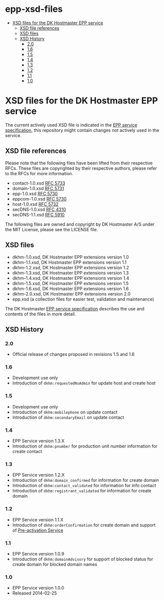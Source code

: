 # epp-xsd-files

<!-- MarkdownTOC depth=4 -->

- [XSD files for the DK Hostmaster EPP service](#xsd-files-for-the-dk-hostmaster-epp-service)
  - [XSD file references](#xsd-file-references)
  - [XSD files](#xsd-files)
  - [XSD History](#xsd-history)
    - [2.0](#20)
    - [1.6](#16)
    - [1.5](#15)
    - [1.4](#14)
    - [1.3](#13)
    - [1.2](#12)
    - [1.1](#11)
    - [1.0](#10)

<!-- /MarkdownTOC -->

<a name="xsd-files-for-the-dk-hostmaster-epp-service"></a>
# XSD files for the DK Hostmaster EPP service

The current actively used XSD file is indicated in the [EPP service specification](https://github.com/DK-Hostmaster/epp-service-specification), this repository might contain changes not actively used in the service.

<a name="xsd-file-references"></a>
## XSD file references

Please note that the following files have been lifted from their respective RFCs. These files are copyrighted 
by their respective authors, please refer to the RFCs for more information.

* contact-1.0.xsd [RFC 5733](http://datatracker.ietf.org/doc/rfc5733/)
* domain-1.0.xsd [RFC 5731](http://datatracker.ietf.org/doc/rfc5731/)
* epp-1.0.xsd [RFC 5730](http://datatracker.ietf.org/doc/rfc5730/)
* eppcom-1.0.xsd [RFC 5730](http://datatracker.ietf.org/doc/rfc5730/)
* host-1.0.xsd [RFC 5732](http://datatracker.ietf.org/doc/rfc5732/)
* secDNS-1.0.xsd [RFC 4310](http://datatracker.ietf.org/doc/rfc4310/)
* secDNS-1.1.xsd [RFC 5910](http://datatracker.ietf.org/doc/rfc5910/)

The following files are owned and copyright by DK Hostmaster A/S under the MIT License, please see the LICENSE file.

<a name="xsd-files"></a>
## XSD files

* dkhm-1.0.xsd, DK Hostmaster EPP extensions version 1.0
* dkhm-1.1.xsd, DK Hostmaster EPP extensions version 1.1
* dkhm-1.2.xsd, DK Hostmaster EPP extensions version 1.2
* dkhm-1.3.xsd, DK Hostmaster EPP extensions version 1.3
* dkhm-1.4.xsd, DK Hostmaster EPP extensions version 1.4
* dkhm-1.5.xsd, DK Hostmaster EPP extensions version 1.5
* dkhm-1.6.xsd, DK Hostmaster EPP extensions version 1.6
* dkhm-2.0.xsd, DK Hostmaster EPP extensions version 2.0
* epp.xsd (a collection files for easier test, validation and maintenance)

The DK Hostmaster [EPP service specification](https://github.com/DK-Hostmaster/epp-service-specification) describes the use and contents of the files in more detail.

<a name="xsd-history"></a>
## XSD History

<a name="20"></a>
### 2.0

  * Official release of changes proposed in revisions 1.5 and 1.6

<a name="16"></a>
### 1.6

  * Development use only
  * Introduction of `dkhm:requestedNsAdmin` for update host and create host

<a name="15"></a>
### 1.5

  * Development use only
  * Introduction of `dkhm:mobilephone` on update contact
  * Introduction of `dkhm:secondaryEmail` on update contact

<a name="14"></a>
### 1.4

  * EPP Service version 1.3.X
  * Introduction of `dkhm:pnumber` for production unit number information for create contact

<a name="13"></a>
### 1.3

  * EPP Service version 1.2.X
  * Introduction of `dkhm:domain_confirmed` for information for create domain
  * Introduction of `dkhm:contact_validated` for information for info contact
  * Introduction of `dkhm:registrant_validated` for information for create domain

<a name="12"></a>
### 1.2

  * EPP Service version 1.1.X
  * Introduction of `dkhm:orderConfirmation` for create domain and support of [Pre-activation Service](#pre-activation-service)

<a name="11"></a>
### 1.1

  * EPP Service version 1.0.9
  * Introduction of `dkhm:domainAdvisory` for support of blocked status for create domain for blocked domain names

<a name="10"></a>
### 1.0

  * EPP Service version 1.0.0
  * Released 2014-02-25
